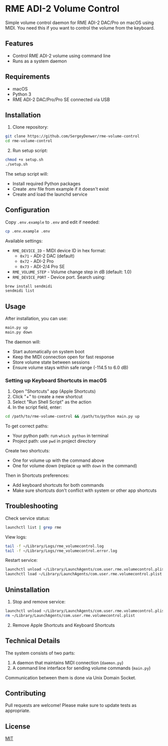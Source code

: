 # RME ADI-2 Volume Control

Simple volume control daemon for RME ADI-2 DAC/Pro on macOS using MIDI.
You need this if you want to control the volume from the keyboard.

## Features

- Control RME ADI-2 volume using command line
- Runs as a system daemon

## Requirements

- macOS
- Python 3
- RME ADI-2 DAC/Pro/Pro SE connected via USB

## Installation

1. Clone repository:
```bash
git clone https://github.com/SergeyDenwer/rme-volume-control
cd rme-volume-control
```

2. Run setup script:
```bash
chmod +x setup.sh
./setup.sh
```

The setup script will:
- Install required Python packages
- Create .env file from example if it doesn't exist
- Create and load the launchd service

## Configuration

Copy `.env.example` to `.env` and edit if needed:

```bash
cp .env.example .env
```

Available settings:
- `RME_DEVICE_ID` - MIDI device ID in hex format:
  - `0x71` - ADI-2 DAC (default)
  - `0x72` - ADI-2 Pro
  - `0x73` - ADI-2/4 Pro SE
- `RME_VOLUME_STEP` - Volume change step in dB (default: 1.0)
- `RME_DEVICE_PORT` - Device port. Search using:
```bash
brew install sendmidi
sendmidi list
```
## Usage

After installation, you can use:
```bash
main.py up
main.py down
```

The daemon will:
- Start automatically on system boot
- Keep the MIDI connection open for fast response
- Store volume state between sessions
- Ensure volume stays within safe range (-114.5 to 6.0 dB)

### Setting up Keyboard Shortcuts in macOS

1. Open "Shortcuts" app (Apple Shortcuts)
2. Click "+" to create a new shortcut
3. Select "Run Shell Script" as the action
4. In the script field, enter:
```bash
cd /path/to/rme-volume-control && /path/to/python main.py up
```

To get correct paths:
- Your python path: run `which python` in terminal
- Project path: use `pwd` in project directory

Create two shortcuts:
- One for volume up with the command above
- One for volume down (replace `up` with `down` in the command)

Then in Shortcuts preferences:

- Add keyboard shortcuts for both commands
- Make sure shortcuts don't conflict with system or other app shortcuts

## Troubleshooting

Check service status:
```bash
launchctl list | grep rme
```

View logs:
```bash
tail -f ~/Library/Logs/rme_volumecontrol.log
tail -f ~/Library/Logs/rme_volumecontrol.error.log
```

Restart service:
```bash
launchctl unload ~/Library/LaunchAgents/com.user.rme.volumecontrol.plist
launchctl load ~/Library/LaunchAgents/com.user.rme.volumecontrol.plist
```

## Uninstallation

1. Stop and remove service:
```bash
launchctl unload ~/Library/LaunchAgents/com.user.rme.volumecontrol.plist
rm ~/Library/LaunchAgents/com.user.rme.volumecontrol.plist
```

2. Remove Apple Shortcuts and Keyboard Shortcuts

## Technical Details

The system consists of two parts:
1. A daemon that maintains MIDI connection (`daemon.py`)
2. A command line interface for sending volume commands (`main.py`)

Communication between them is done via Unix Domain Socket.

## Contributing

Pull requests are welcome! Please make sure to update tests as appropriate.

## License

[MIT](https://choosealicense.com/licenses/mit/)
